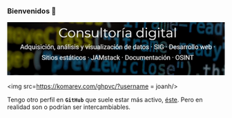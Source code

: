 ### Bienvenidos 👋

[![Joanh](img/joanh.png)](https://joanh.netlify.app/)

<img src=https://komarev.com/ghpvc/?username = joanh/>

Tengo otro perfil en **`GitHub`** que suele estar más activo, [éste](https://github.com/Eclectikus). Pero en realidad son o podrían ser intercambiables.
